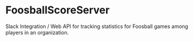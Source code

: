 # FoosballScoreServer
Slack Integration / Web API for tracking statistics for Foosball games among players in an organization.
